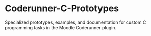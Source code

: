 # Coderunner-C-Prototypes
Specialized prototypes, examples, and documentation for custom C programming tasks in the Moodle Coderunner plugin.
